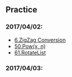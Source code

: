 ## Practice

### 2017/04/02:
* [6.ZigZag Conversion](6.ZigZagConversion.md)
* [50.Pow(x, n)](50.Pow(x,n).md)
* [61.RotateList](61.RotateList.md)


### 2017/04/03:
